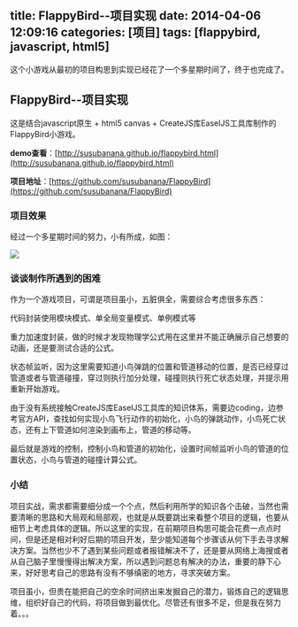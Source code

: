 title: FlappyBird--项目实现
date: 2014-04-06 12:09:16
categories: [项目]
tags: [flappybird, javascript, html5]
---

这个小游戏从最初的项目构思到实现已经花了一个多星期时间了，终于也完成了。

FlappyBird--项目实现
--------------------------

这是结合javascript原生 + html5 canvas + CreateJS库EaselJS工具库制作的FlappyBird小游戏。

**demo查看**：[http://susubanana.github.io/flappybird.html](http://susubanana.github.io/flappybird.html)

**项目地址**：[https://github.com/susubanana/FlappyBird](https://github.com/susubanana/FlappyBird)
<!--more-->

### 项目效果
经过一个多星期时间的努力，小有所成，如图：

<img src="/images/cont/flappybird-0.jpg" style="display: block" />

### 谈谈制作所遇到的困难

作为一个游戏项目，可谓是项目虽小，五脏俱全，需要综合考虑很多东西：

代码封装使用模块模式、单全局变量模式、单例模式等

重力加速度封装，做的时候才发现物理学公式用在这里并不能正确展示自己想要的动画，还是要测试合适的公式。

状态帧监听，因为这里需要知道小鸟弹跳的位置和管道移动的位置，是否已经穿过管道或者与管道碰撞，穿过则执行加分处理，碰撞则执行死亡状态处理，并提示用重新开始游戏。

由于没有系统接触CreateJS库EaselJS工具库的知识体系，需要边coding，边参考官方API，查找如何实现小鸟飞行动作的初始化，小鸟的弹跳动作，小鸟死亡状态，还有上下管道如何渲染到画布上，管道的移动等。

最后就是游戏的控制，控制小鸟和管道的初始化，设置时间帧监听小鸟的管道的位置状态，小鸟与管道的碰撞计算公式。

### 小结

项目实战，需求都需要细分成一个个点，然后利用所学的知识各个击破，当然也需要清晰的思路和大局观和局部观，也就是从既要跳出来看整个项目的逻辑，也要从细节上考虑具体的逻辑。所以这里的实现，在前期项目构思可能会花费一点点时间，但是还是相对利好后期的项目开发，至少能知道每个步骤该从何下手去寻求解决方案。当然也少不了遇到某些问题或者报错解决不了，还是要从网络上海搜或者从自己脑子里慢慢得出解决方案，所以遇到问题总有解决的办法，重要的静下心来，好好思考自己的思路有没有不够缜密的地方，寻求突破方案。

项目虽小，但贵在能把自己的空余时间挤出来发掘自己的潜力，锻炼自己的逻辑思维，组织好自己的代码，将项目做到最优化。尽管还有很多不足，但是我在努力着。。。



